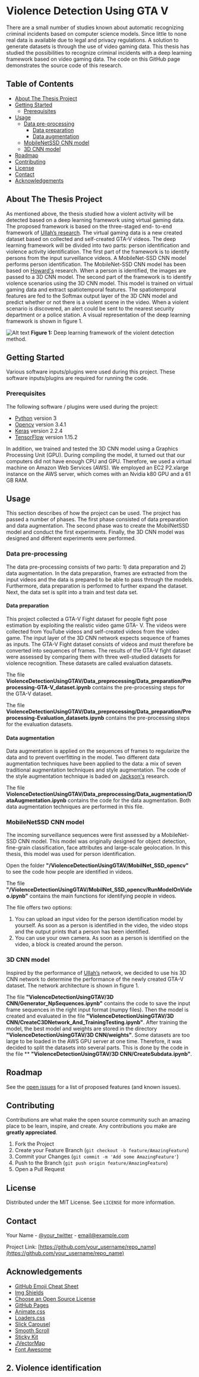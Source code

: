 # Violence Detection Using GTA V
There are a small number of studies known about automatic recognizing criminal incidents based on computer science models. Since little to none real data is available due to legal and privacy regulations. A solution to generate datasets is through the use of video gaming data. This thesis has studied the possibilities to recognize criminal incidents with a deep learning framework based on video gaming data. The code on this GitHub page demonstrates the source code of this research.

<!-- TABLE OF CONTENTS -->
## Table of Contents
* [About The Thesis Project](#about-the-thesis-project)
* [Getting Started](#getting-started)
  * [Prerequisites](#prerequisites)
* [Usage](#usage)
  * [Data pre-processing](#data-pre-processing)
    * [Data preparation](#data-preparation)
    * [Data augmentation](#data-augmentation)
  * [MobileNetSSD CNN model](#mobilenetssd-cnn-model)
  * [3D CNN model](#3d-cnn-model)
* [Roadmap](#roadmap)
* [Contributing](#contributing)
* [License](#license)
* [Contact](#contact)
* [Acknowledgements](#acknowledgements)

<!-- ABOUT THE PROJECT -->
## About The Thesis Project

As mentioned above, the thesis studied how a violent activity will be detected based on a deep learning framework using virtual gaming data. The proposed framework is based on the three-staged end- to-end framework of [Ullah’s research](https://www.semanticscholar.org/paper/Violence-Detection-Using-Spatiotemporal-Features-3D-Ullah-Ullah/953a96b6cf39d9acab182ea6345d0202210ebcc0). The virtual gaming data is a new created dataset based on collected and self-created GTA-V videos. The deep learning framework will be divided into two parts: person identification and violence activity identification. The first part of the framework is to identify persons from the input surveillance videos. A MobileNet-SSD CNN model performs person identification. The MobileNet-SSD CNN model has been based on [Howard's](https://www.semanticscholar.org/paper/MobileNets%3A-Efficient-Convolutional-Neural-Networks-Howard-Zhu/3647d6d0f151dc05626449ee09cc7bce55be497e) research. When a person is identified, the images are passed to a 3D CNN model. The second part of the framework is to identify violence scenarios using the 3D CNN model. This model is trained on virtual gaming data and extract spatiotemporal features. The spatiotemporal features are fed to the Softmax output layer of the 3D CNN model and predict whether or not there is a violent scene in the video. When a violent scenario is discovered, an alert could be sent to the nearest security department or a police station. A visual representation of the deep learning framework is shown in figure 1. 

![Alt text](DLFramework.png)
**Figure 1:**  Deep learning framework of the violent detection method.


<!-- GETTING STARTED -->
## Getting Started
Various software inputs/plugins were used during this project. These software inputs/plugins are required for running the code.

### Prerequisites
The following software / plugins were used during the project:
* [Python](https://www.python.org/downloads/) version 3
* [Opencv](https://opencv.org/opencv-3-4-1/) version 3.4.1
* [Keras](https://keras.io) version 2.2.4
* [TensorFlow](https://www.tensorflow.org/install/pip) version 1.15.2

In addition, we trained and tested the 3D CNN model using a Graphics Processing Unit (GPU). During compiling the model, it turned out that our computers did not have enough CPU and GPU. Therefore, we used a virtual machine on Amazon Web Services (AWS). We employed an EC2 P2.xlarge instance on the AWS server, which comes with an Nvidia k80 GPU and a 61 GB RAM. 


<!-- USAGE EXAMPLES -->
## Usage
This section describes of how the project can be used. The project has passed a number of phases. The first phase consisted of data preparation and data augmentation. The second phase was to create the MobilNetSSD model and conduct the first experiments. Finally, the 3D CNN model was designed and different experiments were performed.

### Data pre-processing
The data pre-processing consists of two parts: 1) data preparation and 2) data augmentation. In the data preparation, frames are extracted from the input videos and the data is prepared to be able to pass through the models. Furthermore, data preparation is performed to further expand the dataset. Next, the data set is split into a train and test data set. 

#### Data preparation
This project collected a GTA-V Fight dataset for people fight pose estimation by exploiting the realistic video game GTA-  V. The videos were collected from YouTube videos and self-created videos from the video game. The input layer of the 3D CNN network expects sequence of frames as inputs. The GTA-V Fight dataset consists of videos and must therefore be converted into sequences of frames. The results of the GTA-V fight dataset were assessed by comparing them with three well-studied datasets for violence recognition. These datasets are called evaluation datasets. 

The file **ViolenceDetectionUsingGTAV/Data_preprocessing/Data_preparation/Preprocessing-GTA-V_dataset.ipynb** contains the pre-processing steps for the GTA-V dataset.

The file **ViolenceDetectionUsingGTAV/Data_preprocessing/Data_preparation/Preprocessing-Evaluation_datasets.ipynb** contains the pre-processing steps for the evaluation datasets.

#### Data augmentation
Data augmentation is applied on the sequences of frames to regularize the data and to prevent overfitting in the model. Two different data augmentation techniques have been applied to the data: a mix of seven traditional augmentation techniques and style augmentation. The code of the style augmentation technique is baded on [Jackson's](https://www.semanticscholar.org/paper/Style-Augmentation%3A-Data-Augmentation-via-Style-Jackson-Abarghouei/a34b1a2cb44cbf647fb64dc9de4c128834bd4cef) research.

The file **ViolenceDetectionUsingGTAV/Data_preprocessing/Data_augmentation/DataAugmentation.ipynb** contains the code for the data augmentation. Both data augmentation techniques are performed in this file.

### MobileNetSSD CNN model
The incoming surveillance sequences were first assessed by a MobileNet-SSD CNN model. This model was originally designed for object detection, fine-grain classification, face attributes and large-scale geolocation. In this thesis, this model was used for person identification. 

Open the folder **"/ViolenceDetectionUsingGTAV/MobilNet_SSD_opencv"** to see the code how people are identified in videos.

The file **"/ViolenceDetectionUsingGTAV/MobilNet_SSD_opencv/RunModelOnVideo.ipynb"** contains the main functions for identifying people in videos.

The file offers two options:
1. You can upload an input video for the person identification model by yourself. As soon as a person is identified in the video, the video stops and the output prints that a person has been identified.
2. You can use your own camera. As soon as a person is identified on the video, a block is created around the person.

### 3D CNN model
Inspired by the performance of [Ullah’s](https://www.semanticscholar.org/paper/Violence-Detection-Using-Spatiotemporal-Features-3D-Ullah-Ullah/953a96b6cf39d9acab182ea6345d0202210ebcc0) network, we decided to use his 3D CNN network to determine the performance of the newly created GTA-V dataset. The network architecture is shown in figure 1.

The file **"ViolenceDetectionUsingGTAV/3D CNN/Generator_NpSequences.ipynb"** contains the code to save the input frame sequences in the right input format (numpy files). Then the model is created and evaluated in the file **"ViolenceDetectionUsingGTAV/3D CNN/CreateC3DNetwork_And_TrainingTesting.ipynb"**. After training the model, the best model and weights are stored in the directory **"ViolenceDetectionUsingGTAV/3D CNN/weights"**. Some datasets are too large to be loaded in the AWS GPU server at one time. Therefore, it was decided to split the datasets into several parts. This is done by the code in the file ** **"ViolenceDetectionUsingGTAV/3D CNN/CreateSubdata.ipynb"**.


<!-- ROADMAP -->
## Roadmap

See the [open issues](https://github.com/srues2/ViolenceDetectionUsingGTAV/issues) for a list of proposed features (and known issues).



<!-- CONTRIBUTING -->
## Contributing

Contributions are what make the open source community such an amazing place to be learn, inspire, and create. Any contributions you make are **greatly appreciated**.

1. Fork the Project
2. Create your Feature Branch (`git checkout -b feature/AmazingFeature`)
3. Commit your Changes (`git commit -m 'Add some AmazingFeature'`)
4. Push to the Branch (`git push origin feature/AmazingFeature`)
5. Open a Pull Request



<!-- LICENSE -->
## License

Distributed under the MIT License. See `LICENSE` for more information.



<!-- CONTACT -->
## Contact

Your Name - [@your_twitter](https://twitter.com/your_username) - email@example.com

Project Link: [https://github.com/your_username/repo_name](https://github.com/your_username/repo_name)



<!-- ACKNOWLEDGEMENTS -->
## Acknowledgements
* [GitHub Emoji Cheat Sheet](https://www.webpagefx.com/tools/emoji-cheat-sheet)
* [Img Shields](https://shields.io)
* [Choose an Open Source License](https://choosealicense.com)
* [GitHub Pages](https://pages.github.com)
* [Animate.css](https://daneden.github.io/animate.css)
* [Loaders.css](https://connoratherton.com/loaders)
* [Slick Carousel](https://kenwheeler.github.io/slick)
* [Smooth Scroll](https://github.com/cferdinandi/smooth-scroll)
* [Sticky Kit](http://leafo.net/sticky-kit)
* [JVectorMap](http://jvectormap.com)
* [Font Awesome](https://fontawesome.com)





<!-- MARKDOWN LINKS & IMAGES -->
<!-- https://www.markdownguide.org/basic-syntax/#reference-style-links -->
[contributors-shield]: https://img.shields.io/github/contributors/othneildrew/Best-README-Template.svg?style=flat-square
[contributors-url]: https://github.com/othneildrew/Best-README-Template/graphs/contributors
[forks-shield]: https://img.shields.io/github/forks/othneildrew/Best-README-Template.svg?style=flat-square
[forks-url]: https://github.com/othneildrew/Best-README-Template/network/members
[stars-shield]: https://img.shields.io/github/stars/othneildrew/Best-README-Template.svg?style=flat-square
[stars-url]: https://github.com/othneildrew/Best-README-Template/stargazers
[issues-shield]: https://img.shields.io/github/issues/othneildrew/Best-README-Template.svg?style=flat-square
[issues-url]: https://github.com/othneildrew/Best-README-Template/issues
[license-shield]: https://img.shields.io/github/license/othneildrew/Best-README-Template.svg?style=flat-square
[license-url]: https://github.com/othneildrew/Best-README-Template/blob/master/LICENSE.txt
[linkedin-shield]: https://img.shields.io/badge/-LinkedIn-black.svg?style=flat-square&logo=linkedin&colorB=555
[linkedin-url]: https://linkedin.com/in/othneildrew
[product-screenshot]: images/screenshot.png




## 2. Violence identification
